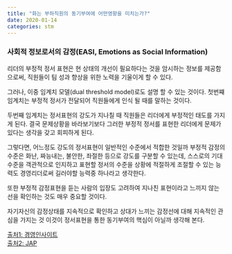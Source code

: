 ```yaml
---
title: "화는 부하직원의 동기부여에 어떤영향을 미치는가?"
date: 2020-01-14
categories: stm
---
```


### 사회적 정보로서의 감정(EASI, Emotions as Social Information)

리더의 부정적 정서 표현은 현 상태의 개선이 필요하다는 것을 암시하는 정보를 제공함으로써, 직원들이 팀 성과 향상을 위한 노력을 기울이게 할 수 있다.

그러나,
이중 임계치 모델(dual threshold model)로도 설명 할 수 있는 것이다.
첫번쨰 임계치는 부정적 정서가 전달되어 직원들에게 인식 될 때를 말하는 것이다.

두번째 임계치는 정서표현의 강도가 지나칠 때 직원들은 리더에게 부정적인 태도를 가지게 된다. 결국 문제상황을 바라보기보다 그러한 부정적 정서를 표현한 리더에게 문제가 있다는 생각을 갖고 회피하게 된다.

그렇다면, 어느정도 강도의 정서표현이 일반적인 수준에서 적합한 것일까
부정적 감정의 수준은 화난, 짜능내는, 불안한, 좌절한 등으로 강도를 구분할 수 있는데, 스스로의 기대수준을 객관적으로 인지하고 표현할 정서의 수준을 상황에 적절하게 조절할 수 있는 능력도 경영리더로써 길러야할 능력중 하나라고 생각한다.

또한 부정적 감정표현을 듣는 사람의 입장도 고려하여 지나친 표현이라고 느끼지 않는 선을 확인하는 것도 매우 중요할 것이다.

자기자신의 감정상태를 지속적으로 확인하고 상대가 느끼는 감정선에 대해 지속적인 관심을 가지는 것 이것이 정서표현을 통한 동기부여의 핵심이 아닐까 생각해 본다.



[출처1: 경영인사이트](https://blog.naver.com/businessinsight/221766473319)  
[출처2: JAP](https://www.ncbi.nlm.nih.gov/pubmed/31192648,)
